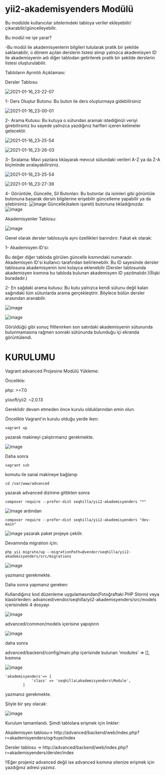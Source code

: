 # yii2-akademisyenders Modülü

Bu modülde kullanıcılar sitelerindeki tabloya veriler ekleyebilir/çıkarabilir/güncelleyebilir.

Bu modül ne işe yarar?

-Bu modül ile akademisyenlerin bilgileri tutularak pratik bir şekilde saklanabilir, o dönem açılan derslerin listesi alınıp yalnızca akademisyen ID ile akademisyenin adı diğer tablodan getirilerek pratik bir şekilde derslerin listesi oluşturulabilir.

Tabloların Ayrıntılı Açıklaması:

Dersler Tablosu:

![2021-01-16_23-22-07](https://user-images.githubusercontent.com/57414546/104822214-f3c06680-5851-11eb-9322-cb3dfa37394d.png)

1- Ders Oluştur Butonu: Bu buton ile ders oluşturmaya gidebilirsiniz 

![2021-01-16_23-00-01](https://user-images.githubusercontent.com/57414546/104821987-b3141d80-5850-11eb-880a-affada8b506a.png)

2- Arama Kutusu: Bu kutuya o sütundan aramak istediğinizi veriyi girebilirsiniz bu sayede yalnızca yazdığınız harfleri içeren kelimeler gelecektir.

![2021-01-16_23-25-54](https://user-images.githubusercontent.com/57414546/104822250-3c781f80-5852-11eb-870d-70abe932a9e9.png)

![2021-01-16_23-26-03](https://user-images.githubusercontent.com/57414546/104822256-47cb4b00-5852-11eb-95f5-f19ba17a750e.png)

3- Sıralama: Mavi yazılara tıklayarak mevcut sütundaki verileri A-Z ya da Z-A biçiminde sıralayabilirsiniz.

![2021-01-16_23-25-54](https://user-images.githubusercontent.com/57414546/104822250-3c781f80-5852-11eb-870d-70abe932a9e9.png)

![2021-01-16_23-27-39](https://user-images.githubusercontent.com/57414546/104822282-777a5300-5852-11eb-8561-8b2afd1553ff.png)

4- Görüntüle, Güncelle, Sil Butonları: Bu butonlar da isimleri gibi görüntüle butonuna basarak dersin bilgilerine erişebilir güncelleme yapabilir ya da silebirsiniz:
![image](https://user-images.githubusercontent.com/57414546/104822351-e0fa6180-5852-11eb-9d60-50cb6875db04.png)
Güncelle(kalem işareti) butonuna tıkladığınızda: 
![image](https://user-images.githubusercontent.com/57414546/104822366-f7082200-5852-11eb-80f3-524bb387fc19.png)

Akademisyenler Tablosu: 

![image](https://user-images.githubusercontent.com/57414546/104822424-70077980-5853-11eb-8b8b-4000d5dd8443.png)

Genel olarak dersler tablosuyla aynı özellikleri barındırır. Fakat ek olarak:

1- Akademisyen ID'si: 

Bu değer diğer tabloda görülen güncelle kısmındaki numaradır. Akademisyen ID'si kullanıcı tarafından belirlenebilir. Bu ID sayesinde dersler tablosuna akademisyenin ismi kolayca eklenebilir.(Dersler tablosunda akademisyen kısmına bu tabloda bulunan akademisyen ID yazılmalıdır.)(İlişki buradadır.)

2- En sağdaki arama kutusu: Bu kutu yalnızca kendi sütunu değil kalan sağındaki tüm sütunlarda arama gerçekleştirir. Böylece bütün dersler arasından aranabilir.

![image](https://user-images.githubusercontent.com/57414546/104822474-d4c2d400-5853-11eb-8902-e0f6b3660215.png)

![image](https://user-images.githubusercontent.com/57414546/104822506-0176eb80-5854-11eb-8c5f-55b84e38c345.png)

Görüldüğü gibi sonuç filtlenirken son satırdaki akademisyenin sütununda bulunmamasına rağmen sonraki sütünunda bulunduğu içi ekranda görüntülendi. 



# KURULUMU

Vagrant advanced Projesine Modülü Yükleme:

Öncelikle:

php: >=7.0

yiisoft/yii2: ~2.0.13

Gereklidir devam etmeden önce kurulu olduklarından emin olun.

Öncelikle Vagrant'ın kurulu olduğu yerde iken:

```
vagrant up
```

yazarak makineyi çalıştırmanız gerekmekte.

![image](https://user-images.githubusercontent.com/57414546/104822675-58c98b80-5855-11eb-9835-7512658b8bf0.png)

Daha sonra

```
vagrant ssh
```

komutu ile sanal makineye bağlanıp

```
cd /var/www/advanced
```

yazarak advanced dizinine gittikten sonra

```
composer require --prefer-dist seqhilla/yii2-akademisyenders "*"
```

![image](https://user-images.githubusercontent.com/57414546/104822807-6af7f980-5856-11eb-94bd-3637afe92338.png)
ardından

```
composer require --prefer-dist seqhilla/yii2-akademisyenders "dev-main"
```

![image](https://user-images.githubusercontent.com/57414546/104822830-82cf7d80-5856-11eb-8e26-7f78a2b0d50b.png)
yazarak paket projeye çekilir.

Devamında migration için:

```
php yii migrate/up --migrationPath=@vendor/seqhilla/yii2-akademisyenders/src/migrations
```

![image](https://user-images.githubusercontent.com/57414546/104837489-e9d84b00-58c5-11eb-9eec-e5060586cc8c.png)

yazmanız gerekmekte.

Daha sonra yapmanız gereken: 

Kullandığınız kod düzenleme uygulamasından(Fotoğraftaki PHP Storm) veya klasörlerden:
advanced/vendor/seqhilla/yii2-akademisyenders/src/models içerisindeki 4 dosyayı

![image](https://user-images.githubusercontent.com/57414546/104837662-1fc9ff00-58c7-11eb-9032-8457f63d0deb.png)

advanced/common/models içerisine yapıştırın

![image](https://user-images.githubusercontent.com/57414546/104837736-8f3fee80-58c7-11eb-84b2-5c1f5c279feb.png)

daha sonra

advanced/backend/config/main.php içerisinde bulunan 'modules' => [], kısmına


![image](https://user-images.githubusercontent.com/57414546/104822944-65e77a00-5857-11eb-960b-da4f650c1994.png)

```
'akademisyenders'=> [
            'class' => 'seqhilla\akademisyenders\Module',
        ]
```

yazmanız gerekmekte.

Şöyle bir şey olacak:

![image](https://user-images.githubusercontent.com/57414546/104822977-ae9f3300-5857-11eb-860e-3bdafadb7c12.png)

Kurulum tamamlandı. Şimdi tablolara erişmek için linkler:

Akademisyen tablosu-> http://advanced/backend/web/index.php?r=akademisyenders/ogrtuye/index

Dersler tablosu -> http://advanced/backend/web/index.php?r=akademisyenders/dersler/index

!!Eğer projeniz advanced değil ise advanced kısmına sitenize erişmek için yazdığınız adresi yazınız.

